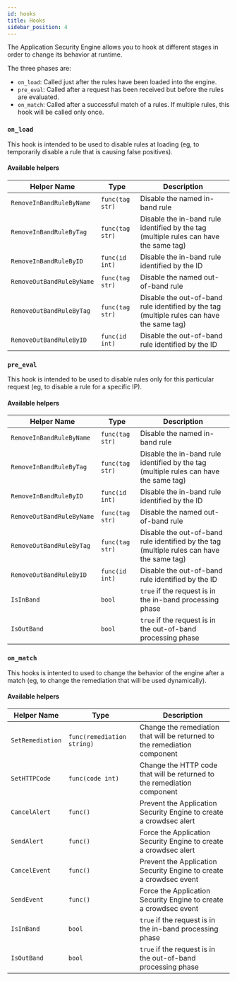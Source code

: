 ```yaml
---
id: hooks
title: Hooks
sidebar_position: 4
---
```


The Application Security Engine allows you to hook at different stages in order to change its behavior at runtime.

The three phases are:
 - `on_load`: Called just after the rules have been loaded into the engine.
 - `pre_eval`: Called after a request has been received but before the rules are evaluated.
 - `on_match`: Called after a successful match of a rules. If multiple rules, this hook will be called only once.



### `on_load`

This hook is intended to be used to disable rules at loading (eg, to temporarily disable a rule that is causing false positives).


#### Available helpers

| Helper Name | Type | Description |
| --- | --- | --- |
| `RemoveInBandRuleByName` | `func(tag str)` | Disable the named in-band rule |
| `RemoveInBandRuleByTag` | `func(tag str)` | Disable the in-band rule identified by the tag (multiple rules can have the same tag) |
| `RemoveInBandRuleByID` | `func(id int)` | Disable the in-band rule identified by the ID |
| `RemoveOutBandRuleByName` | `func(tag str)` | Disable the named out-of-band rule |
| `RemoveOutBandRuleByTag` | `func(tag str)` | Disable the out-of-band rule identified by the tag (multiple rules can have the same tag) |
| `RemoveOutBandRuleByID` | `func(id int)` | Disable the out-of-band rule identified by the ID |



### `pre_eval`

This hook is intended to be used to disable rules only for this particular request (eg, to disable a rule for a specific IP).

#### Available helpers

| Helper Name | Type | Description |
| --- | --- | --- |
| `RemoveInBandRuleByName` | `func(tag str)` | Disable the named in-band rule |
| `RemoveInBandRuleByTag` | `func(tag str)` | Disable the in-band rule identified by the tag (multiple rules can have the same tag) |
| `RemoveInBandRuleByID` | `func(id int)` | Disable the in-band rule identified by the ID |
| `RemoveOutBandRuleByName` | `func(tag str)` | Disable the named out-of-band rule |
| `RemoveOutBandRuleByTag` | `func(tag str)` | Disable the out-of-band rule identified by the tag (multiple rules can have the same tag) |
| `RemoveOutBandRuleByID` | `func(id int)` | Disable the out-of-band rule identified by the ID |
| `IsInBand` | `bool` | `true` if the request is in the in-band processing phase |
| `IsOutBand` | `bool` | `true` if the request is in the out-of-band processing phase |




### `on_match`

This hooks is intented to used to change the behavior of the engine after a match (eg, to change the remediation that will be used dynamically).

#### Available helpers

| Helper Name | Type | Description |
| --- | --- | --- |
| `SetRemediation` | `func(remediation string)` | Change the remediation that will be returned to the remediation component |
| `SetHTTPCode` | `func(code int)` | Change the HTTP code that will be returned to the remediation component |
| `CancelAlert` | `func()` | Prevent the Application Security Engine to create a crowdsec alert |
| `SendAlert` | `func()` | Force the Application Security Engine to create a crowdsec alert |
| `CancelEvent` | `func()` | Prevent the Application Security Engine to create a crowdsec event |
| `SendEvent` | `func()` | Force the Application Security Engine to create a crowdsec event |
| `IsInBand` | `bool` | `true` if the request is in the in-band processing phase |
| `IsOutBand` | `bool` | `true` if the request is in the out-of-band processing phase |